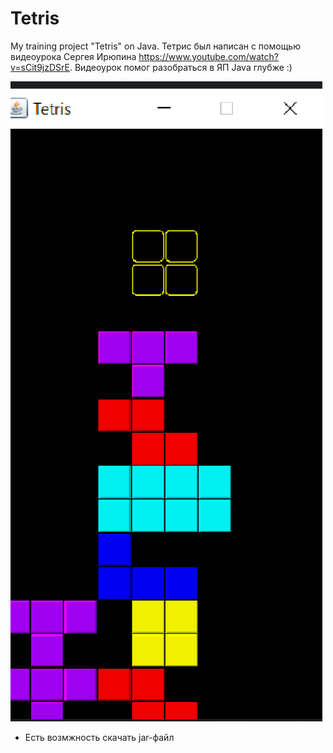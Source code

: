 # Tetris
My training project "Tetris" on Java.
Тетрис был написан с помощью видеоурока Сергея Ирюпина https://www.youtube.com/watch?v=sCit9jzDSrE. Видеоурок помог разобраться в ЯП Java глубже :)

![alt text](screenshots/tetr.png "Описание будет тут")

- Есть возмжность скачать jar-файл
